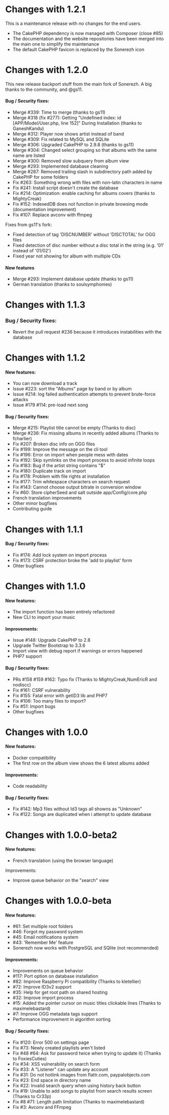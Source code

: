 # Changes with 1.2.1

This is a maintenance release with no changes for the end users.

* The CakePHP dependency is now managed with Composer (close #85)
* The documentation and the website repositories have been merged into the main
  one to simplify the maintenance
* The default CakePHP favicon is replaced by the Sonerezh icon

# Changes with 1.2.0

This new release backport stuff from the main fork of Sonerezh. A big thanks to
the community, and @gs11.

#### Bug / Security fixes:

* Merge #339: Time to merge (thanks to gs11)
* Merge #318 (fix #277): Getting "Undefined index: id [APP/Model/User.php, line
  152]" During Installation (thanks to GaneshKandu)
* Merge #312: Player now shows artist instead of band
* Merge #309: Fix related to MySQL and SQLite
* Merge #306: Upgraded CakePHP to 2.9.8 (thanks to gs11)
* Merge #304: Changed select grouping so that albums with the same name are
  listed
* Merge #300: Removed slow subquery from album view
* Merge #293: Implemented database cleaning
* Merge #287: Removed trailing slash in subdirectory path added by CakePHP for
  some folders
* Fix #263: Something wrong with files with non-latin characters in name
* Fix #241: Install script doesn't create the database
* Fix #214: Optimization: enable caching for albums covers (thanks to
  MightyCreak)
* Fix #152: IndexedDB does not function in private browsing mode (documentation
  improvement)
* Fix #107: Replace avconv with ffmpeg

Fixes from gs11's fork:

* Fixed detection of tag 'DISCNUMBER' without 'DISCTOTAL' for OGG files
* Fixed detection of disc number without a disc total in the string (e.g. '01'
  instead of '01/02')
* Fixed year not showing for album with multiple CDs

#### New features

* Merge #293: Implement database update (thanks to gs11)
* German translation (thanks to soulsymphonies)

# Changes with 1.1.3

### Bug / Security fixes:

* Revert the pull request #236 because it introduces instabilities with the database

# Changes with 1.1.2

#### New features:

* You can now download a track
* Issue #223: sort the "Albums" page by band or by album
* Issue #214: log failed authentication attempts to prevent brute-force attacks
* Issue #179 #114: pre-load next song

#### Bug / Security fixes:

* Merge #215: Playlist title cannot be empty (Thanks to disc)
* Merge #236: Fix missing albums in recently added albums (Thanks to fcharlier)
* Fix #207: Broken disc info on OGG files
* Fix #199: Improve the message on the cli tool
* Fix #196: Error on import when people mess with dates
* Fix #192: Skip symlinks on the import process to avoid infinite loops
* Fix #183: Bug if the artist string contains "$"
* Fix #180: Duplicate track on import
* Fix #178: Problem with file rights at installation
* Fix #177: Trim whitespace characters on search request
* Fix #143: Cannot choose output bitrate in conversion window
* Fix #60: Store cipherSeed and salt outside app/Config/core.php
* French translation improvements
* Other minor bugfixes
* Contributing guide

# Changes with 1.1.1

#### Bug / Security fixes:

* Fix #174: Add lock system on import process
* Fix #173: CSRF protection broke the 'add to playlist' form
* Ohter bugfixes

# Changes with 1.1.0

#### New features:

* The import function has been entirely refactored
* New CLI to import your music

#### Improvements:

* Issue #148: Upgrade CakePHP to 2.8
* Upgrade Twitter Bootstrap to 3.3.6
* Import view with debug report if warnings or errors happened
* PHP7 support

#### Bug / Security fixes:

* PRs #158 #159 #162: Typo fix (Thanks to MightyCreak,NumEricR and nodiscc)
* Fix #161: CSRF vulnerability
* Fix #155: Fatal error with getID3 lib and PHP7
* Fix #106: Too many files to import?
* Fix #51: Import bugs
* Other bugfixes

# Changes with 1.0.0

#### New features:

* Docker compatibility
* The first row on the album view shows the 6 latest albums added

#### Improvements:

* Code readability

#### Bug / Security fixes:

* Fix #142: Mp3 files without Id3 tags all showns as "Unknown"
* Fix #122: Songs are duplicated when i attempt to update database

# Changes with 1.0.0-beta2

#### New features:

* French translation (using the browser language)

Improvements:
* Improve queue behavior on the "search" view

# Changes with 1.0.0-beta

#### New features:

* #61: Set multiple root folders
* #46: Forgot my password system
* #45: Email notifications system
* #43: 'Remember Me' feature
* Sonerezh now works with PostgreSQL and SQlite (not recommended)

#### Improvements:

* Improvements on queue behavior
* #117: Port option on database installation
* #82: Improve Raspberry Pi compatibility (Thanks to kletellier)
* #72: Improve ID3v2 support
* #35: Help for get root path on shared hosting
* #32: Improve import process
* #15: Added the pointer cursor on music titles clickable lines (Thanks to maximelebastard)
* #7: Improve OGG metadata tags support
* Performance improvement in algorithm sorting

#### Bug / Security fixes:

* Fix #120: Error 500 on settings page
* Fix #73: Newly created playlists aren't listed
* Fix #48 #64: Ask for password twice when trying to update it) (Thanks to FoxiesCuties)
* Fix #34: XSS vulnerability on search form
* Fix #33: A "Listener" can update any account
* Fix #31: Do not hotlink images from flattr.com, paypalobjects.com
* Fix #23: End space in directory name
* Fix #22: Invalid search query when using history back button
* Fix #19: Unable to add songs to playlist from search results screen (Thanks to Cr33p)
* Fix #8 #71: Length path limitation (Thanks to maximelebastard)
* Fix #3: Avconv and FFmpeg

